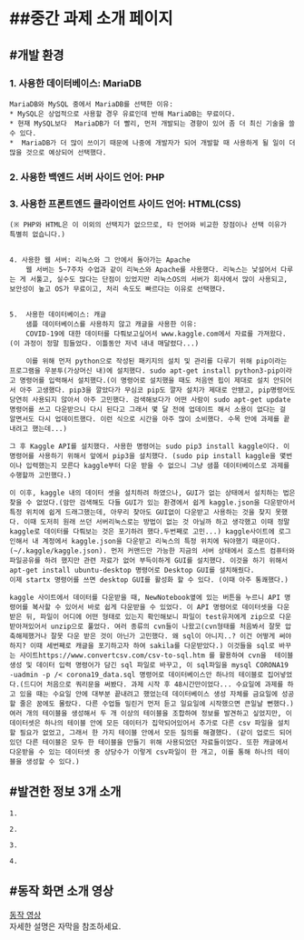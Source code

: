 <h1>##중간 과제 소개 페이지</h1>

<h2>#개발 환경</h2>

<h3> 1. 사용한 데이터베이스: MariaDB </h3>
    
    MariaDB와 MySQL 중에서 MariaDB를 선택한 이유:
    * MySQL은 상업적으로 사용할 경우 유료인데 반해 MariaDB는 무료이다.
    * 현재 MySQL보다  MariaDB가 더 빨리, 먼저 개발되는 경향이 있어 좀 더 최신 기술을 쓸 수 있다.
    *  MariaDB가 더 많이 쓰이기 때문에 나중에 개발자가 되어 개발할 때 사용하게 될 일이 더 많을 것으로 예상되어 선택했다.

<h3>2. 사용한 백엔드 서버 사이드 언어: PHP</h3>

<h3>3. 사용한 프론트엔드 클라이언트 사이드 언어: HTML(CSS)</h3>

    (※ PHP와 HTML은 이 이외의 선택지가 없으므로, 타 언어와 비교한 장점이나 선택 이유가 특별히 없습니다.)


    4. 사용한 웹 서버: 리눅스와 그 안에서 돌아가는 Apache
        웹 서버는 5~7주차 수업과 같이 리눅스와 Apache를 사용했다. 리눅스는 낯설어서 다루는 게 서툴고, 실수도 많다는 단점이 있었지만 리눅스OS의 서버가 회사에서 많이 사용되고, 보안성이 높고 OS가 무료이고, 처리 속도도 빠르다는 이유로 선택했다. 


    5.  사용한 데이터베이스: 캐글
        샘플 데이터베이스를 사용하지 않고 캐글을 사용한 이유:
        COVID-19에 대한 데이터를 다뤄보고싶어서 www.kaggle.com에서 자료를 가져왔다.(이 과정이 정말 힘들었다. 이틀동안 저녁 내내 매달렸다...)
        
        이를 위해 먼저 python으로 작성된 패키지의 설치 및 관리를 다루기 위해 pip이라는 프로그램을 우분투(가상머신 내)에 설치했다. sudo apt-get install python3-pip이라고 명령어를 입력해서 설치했다.(이 명령어로 설치했을 때도 처음엔 핍이 제대로 설치 안되어서 아주 고생했다. pip3을 깔았다가 무심코 pip도 깔자 설치가 제대로 안됐고, pip명령어도 당연히 사용되지 않아서 아주 고민했다. 검색해보다가 어떤 사람이 sudo apt-get update명령어를 쓰고 다운받으니 다시 된다고 그래서 몇 달 전에 업데이트 해서 소용이 없다는 걸 알면서도 다시 업데이트했다. 이런 식으로 시간을 아주 많이 소비했다. 수목 안에 과제를 끝내려고 했는데...)

    그 후 Kaggle API를 설치했다. 사용한 명령어는 sudo pip3 install kaggle이다. 이 명령어를 사용하기 위해서 앞에서 pip3을 설치했다. (sudo pip install kaggle을 몇번이나 입력했는지 모른다 kaggle부터 다운 받을 수 없으니 그냥 샘플 데이터베이스로 과제를 수행할까 고민했다.)

    이 이후, kaggle 내의 데이터 셋을 설치하려 하였으나, GUI가 없는 상태에서 설치하는 법은 찾을 수 없었다.(암만 검색해도 다들 GUI가 있는 환경에서 쉽게 kaggle.json을 다운받아서 특정 위치에 쉽게 드래그했는데, 아무리 찾아도 GUI없이 다운받고 사용하는 것을 찾지 못했다. 이때 도저히 원래 쓰던 서버리눅스로는 방법이 없는 것 아닐까 하고 생각했고 이때 정말 kaggle로 데이터를 다뤄보는 것은 포기하려 했다.두번째로 고민...) kaggle사이트에 로그인해서 내 계정에서 kaggle.json을 다운받고 리눅스의 특정 위치에 둬야했기 때문이다.(~/.kaggle/kaggle.json). 먼저 커맨드만 가능한 지금의 서버 상태에서 호스트 컴퓨터와 파일공유를 하려 했지만 관련 자료가 없어 부득이하게 GUI를 설치했다. 이것을 하기 위해서 apt-get install ubuntu-desktop 명령어로 Desktop GUI를 설치해줬다.
    이제 startx 명령어를 쓰면 desktop GUI를 활성화 할 수 있다. (이때 아주 통쾌했다.)

    kaggle 사이트에서 데이터를 다운받을 때, NewNotebook옆에 있는 버튼을 누르니 API 명령어를 복사할 수 있어서 바로 쉽게 다운받을 수 있었다. 이 API 명령어로 데이터셋을 다운받은 뒤, 파일이 어디에 어떤 형태로 있는지 확인해보니 파일이 test유저에게 zip으로 다운받아져있어서 unzip으로 풀었다. 여러 종류의 cvn들이 나왔고(cvn형태를 처음봐서 잘못 압축해제했거나 잘못 다운 받은 것이 아닌가 고민했다. 왜 sql이 아니지..? 이건 어떻게 써야하지? 이때 세번째로 캐글을 포기하고자 하여 sakila를 다운받았다.) 이것들을 sql로 바꾸는 사이트https://www.convertcsv.com/csv-to-sql.htm 를 활용하여 cvn을  테이블 생성 및 데이터 입력 명령어가 담긴 sql 파일로 바꾸고, 이 sql파일을 mysql CORONA19 -uadmin -p /< corona19_data.sql 명령어로 데이터베이스안 하나의 테이블로 집어넣었다.(드디어 처음으로 쿼리문을 써봤다. 과제 시작 후 48시간만이었다... 수요일에 과제를 하고 있을 때는 수요일 안에 대부분 끝내려고 했었는데 데이터베이스 생성 자체를 금요일에 성공할 줄은 꿈에도 몰랐다. 다른 수업들 밀린거 먼저 듣고 일요일에 시작했으면 큰일날 뻔했다.)
    여러 개의 테이블을 생성해서 두 개 이상의 테이블을 조합하여 정보를 발견하고 싶었지만, 이 데이터셋은 하나의 테이블 안에 모든 데이터가 집약되어있어서 추가로 다른 csv 파일을 설치할 필요가 없었고, 그래서 한 가지 테이블 안에서 모든 질의를 해결했다. (같이 업로드 되어있던 다른 테이블은 모두 한 테이블을 만들기 위해 사용되었던 자료들이었다. 또한 캐글에서 다운받을 수 있는 데이터셋 중 상당수가 이렇게 csv파일이 한 개고, 이를 통해 하나의 테이블을 생성할 수 있다.)

<h2>#발견한 정보 3개 소개</h2>
    
    1.

    2.

    3. 

    4.




<h2>#동작 화면 소개 영상</h2>
<a href="">동작 영상</a><br/>
    자세한 설명은 자막을 참조하세요.